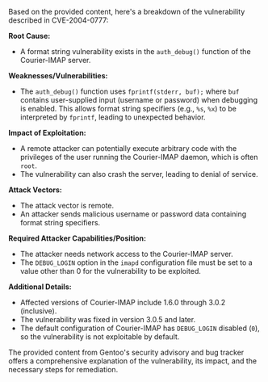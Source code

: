 Based on the provided content, here's a breakdown of the vulnerability described in CVE-2004-0777:

**Root Cause:**
- A format string vulnerability exists in the `auth_debug()` function of the Courier-IMAP server.

**Weaknesses/Vulnerabilities:**
- The `auth_debug()` function uses `fprintf(stderr, buf);` where `buf` contains user-supplied input (username or password) when debugging is enabled. This allows format string specifiers (e.g., `%s`, `%x`) to be interpreted by `fprintf`, leading to unexpected behavior.

**Impact of Exploitation:**
-  A remote attacker can potentially execute arbitrary code with the privileges of the user running the Courier-IMAP daemon, which is often `root`.
-  The vulnerability can also crash the server, leading to denial of service.

**Attack Vectors:**
-  The attack vector is remote.
-  An attacker sends malicious username or password data containing format string specifiers.

**Required Attacker Capabilities/Position:**
- The attacker needs network access to the Courier-IMAP server.
-  The `DEBUG_LOGIN` option in the `imapd` configuration file must be set to a value other than 0 for the vulnerability to be exploited.

**Additional Details:**
- Affected versions of Courier-IMAP include 1.6.0 through 3.0.2 (inclusive).
- The vulnerability was fixed in version 3.0.5 and later.
- The default configuration of Courier-IMAP has `DEBUG_LOGIN` disabled (`0`), so the vulnerability is not exploitable by default.

The provided content from Gentoo's security advisory and bug tracker offers a comprehensive explanation of the vulnerability, its impact, and the necessary steps for remediation.